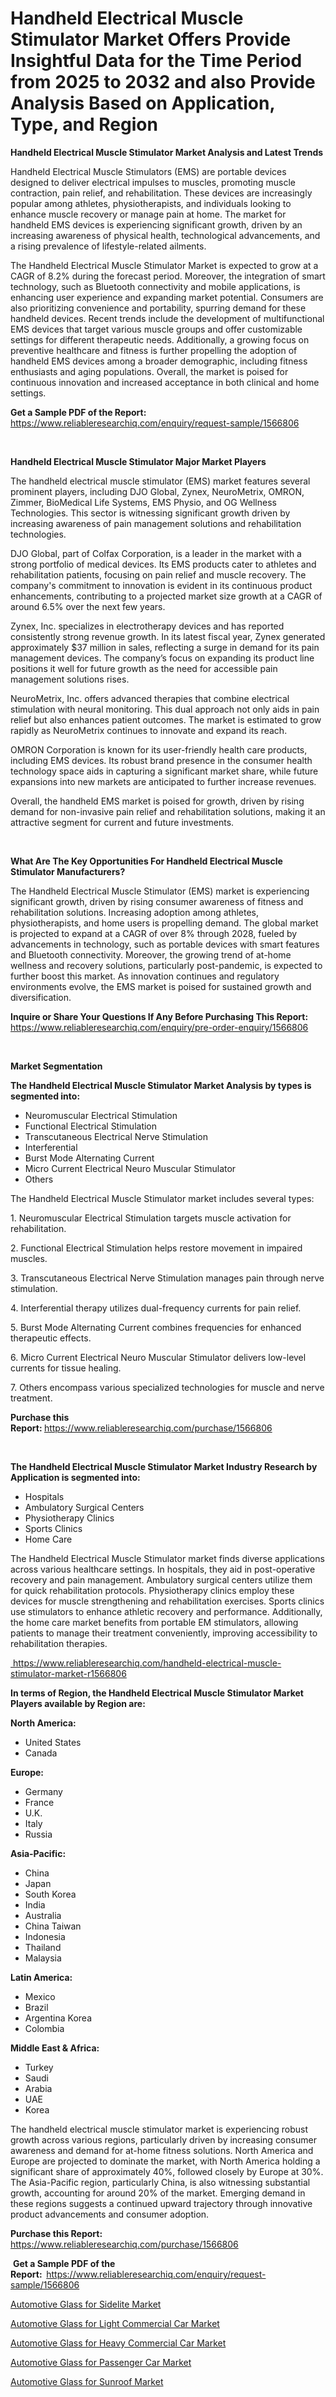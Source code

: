 <p><h1>Handheld Electrical Muscle Stimulator Market Offers Provide Insightful Data for the Time Period from 2025 to 2032 and also Provide Analysis Based on Application, Type, and Region</h1></p><p><strong>Handheld Electrical Muscle Stimulator Market Analysis and Latest Trends</strong></p>
<p><p>Handheld Electrical Muscle Stimulators (EMS) are portable devices designed to deliver electrical impulses to muscles, promoting muscle contraction, pain relief, and rehabilitation. These devices are increasingly popular among athletes, physiotherapists, and individuals looking to enhance muscle recovery or manage pain at home. The market for handheld EMS devices is experiencing significant growth, driven by an increasing awareness of physical health, technological advancements, and a rising prevalence of lifestyle-related ailments. </p><p>The Handheld Electrical Muscle Stimulator Market is expected to grow at a CAGR of 8.2% during the forecast period. Moreover, the integration of smart technology, such as Bluetooth connectivity and mobile applications, is enhancing user experience and expanding market potential. Consumers are also prioritizing convenience and portability, spurring demand for these handheld devices. Recent trends include the development of multifunctional EMS devices that target various muscle groups and offer customizable settings for different therapeutic needs. Additionally, a growing focus on preventive healthcare and fitness is further propelling the adoption of handheld EMS devices among a broader demographic, including fitness enthusiasts and aging populations. Overall, the market is poised for continuous innovation and increased acceptance in both clinical and home settings.</p></p>
<p><strong>Get a Sample PDF of the Report:&nbsp;</strong> <a href="https://www.reliableresearchiq.com/enquiry/request-sample/1566806?utm_campaign=1123&utm_medium=2&utm_source=Github&utm_content=ia&utm_term=22032025&utm_id=handheld-electrical-muscle-stimulator">https://www.reliableresearchiq.com/enquiry/request-sample/1566806</a></p>
<p>&nbsp;</p>
<p><strong>Handheld Electrical Muscle Stimulator Major Market Players</strong></p>
<p><p>The handheld electrical muscle stimulator (EMS) market features several prominent players, including DJO Global, Zynex, NeuroMetrix, OMRON, Zimmer, BioMedical Life Systems, EMS Physio, and OG Wellness Technologies. This sector is witnessing significant growth driven by increasing awareness of pain management solutions and rehabilitation technologies.</p><p>DJO Global, part of Colfax Corporation, is a leader in the market with a strong portfolio of medical devices. Its EMS products cater to athletes and rehabilitation patients, focusing on pain relief and muscle recovery. The company's commitment to innovation is evident in its continuous product enhancements, contributing to a projected market size growth at a CAGR of around 6.5% over the next few years.</p><p>Zynex, Inc. specializes in electrotherapy devices and has reported consistently strong revenue growth. In its latest fiscal year, Zynex generated approximately $37 million in sales, reflecting a surge in demand for its pain management devices. The company’s focus on expanding its product line positions it well for future growth as the need for accessible pain management solutions rises.</p><p>NeuroMetrix, Inc. offers advanced therapies that combine electrical stimulation with neural monitoring. This dual approach not only aids in pain relief but also enhances patient outcomes. The market is estimated to grow rapidly as NeuroMetrix continues to innovate and expand its reach.</p><p>OMRON Corporation is known for its user-friendly health care products, including EMS devices. Its robust brand presence in the consumer health technology space aids in capturing a significant market share, while future expansions into new markets are anticipated to further increase revenues.</p><p>Overall, the handheld EMS market is poised for growth, driven by rising demand for non-invasive pain relief and rehabilitation solutions, making it an attractive segment for current and future investments.</p></p>
<p>&nbsp;</p>
<p><strong>What Are The Key Opportunities For Handheld Electrical Muscle Stimulator Manufacturers?</strong></p>
<p><p>The Handheld Electrical Muscle Stimulator (EMS) market is experiencing significant growth, driven by rising consumer awareness of fitness and rehabilitation solutions. Increasing adoption among athletes, physiotherapists, and home users is propelling demand. The global market is projected to expand at a CAGR of over 8% through 2028, fueled by advancements in technology, such as portable devices with smart features and Bluetooth connectivity. Moreover, the growing trend of at-home wellness and recovery solutions, particularly post-pandemic, is expected to further boost this market. As innovation continues and regulatory environments evolve, the EMS market is poised for sustained growth and diversification.</p></p>
<p><strong>Inquire or Share Your Questions If Any Before Purchasing This Report:</strong> <a href="https://www.reliableresearchiq.com/enquiry/pre-order-enquiry/1566806?utm_campaign=1123&utm_medium=2&utm_source=Github&utm_content=ia&utm_term=22032025&utm_id=handheld-electrical-muscle-stimulator">https://www.reliableresearchiq.com/enquiry/pre-order-enquiry/1566806</a></p>
<p>&nbsp;</p>
<p><strong>Market Segmentation</strong></p>
<p><strong>The Handheld Electrical Muscle Stimulator Market Analysis by types is segmented into:</strong></p>
<p><ul><li>Neuromuscular Electrical Stimulation</li><li>Functional Electrical Stimulation</li><li>Transcutaneous Electrical Nerve Stimulation</li><li>Interferential</li><li>Burst Mode Alternating Current</li><li>Micro Current Electrical Neuro Muscular Stimulator</li><li>Others</li></ul></p>
<p><p>The Handheld Electrical Muscle Stimulator market includes several types: </p><p>1. Neuromuscular Electrical Stimulation targets muscle activation for rehabilitation.</p><p>2. Functional Electrical Stimulation helps restore movement in impaired muscles.</p><p>3. Transcutaneous Electrical Nerve Stimulation manages pain through nerve stimulation.</p><p>4. Interferential therapy utilizes dual-frequency currents for pain relief.</p><p>5. Burst Mode Alternating Current combines frequencies for enhanced therapeutic effects.</p><p>6. Micro Current Electrical Neuro Muscular Stimulator delivers low-level currents for tissue healing.</p><p>7. Others encompass various specialized technologies for muscle and nerve treatment.</p></p>
<p><strong>Purchase this Report:&nbsp;</strong><a href="https://www.reliableresearchiq.com/purchase/1566806?utm_campaign=1123&utm_medium=2&utm_source=Github&utm_content=ia&utm_term=22032025&utm_id=handheld-electrical-muscle-stimulator">https://www.reliableresearchiq.com/purchase/1566806</a></p>
<p>&nbsp;</p>
<p><strong>The Handheld Electrical Muscle Stimulator Market Industry Research by Application is segmented into:</strong></p>
<p><ul><li>Hospitals</li><li>Ambulatory Surgical Centers</li><li>Physiotherapy Clinics</li><li>Sports Clinics</li><li>Home Care</li></ul></p>
<p><p>The Handheld Electrical Muscle Stimulator market finds diverse applications across various healthcare settings. In hospitals, they aid in post-operative recovery and pain management. Ambulatory surgical centers utilize them for quick rehabilitation protocols. Physiotherapy clinics employ these devices for muscle strengthening and rehabilitation exercises. Sports clinics use stimulators to enhance athletic recovery and performance. Additionally, the home care market benefits from portable EM stimulators, allowing patients to manage their treatment conveniently, improving accessibility to rehabilitation therapies.</p></p>
<p><a href="https://www.reliableresearchiq.com/handheld-electrical-muscle-stimulator-market-r1566806?utm_campaign=1123&utm_medium=2&utm_source=Github&utm_content=ia&utm_term=22032025&utm_id=handheld-electrical-muscle-stimulator">&nbsp;https://www.reliableresearchiq.com/handheld-electrical-muscle-stimulator-market-r1566806</a></p>
<p><strong>In terms of Region, the Handheld Electrical Muscle Stimulator Market Players available by Region are:</strong></p>
<p>
    <p> <strong> North America: </strong>
        <ul>
            <li>United States</li>
            <li>Canada</li>
        </ul>
        </p> 
    <p> <strong> Europe: </strong>
        <ul>
            <li>Germany</li>
            <li>France</li>
            <li>U.K.</li>
            <li>Italy</li>
            <li>Russia</li>
        </ul>
        </p> 
    <p> <strong> Asia-Pacific: </strong>
        <ul>
            <li>China</li>
            <li>Japan</li>
            <li>South Korea</li>
            <li>India</li>
            <li>Australia</li>
            <li>China Taiwan</li>
            <li>Indonesia</li>
            <li>Thailand</li>
            <li>Malaysia</li>
        </ul>
        </p> 
    <p> <strong> Latin America: </strong>
        <ul>
            <li>Mexico</li>
            <li>Brazil</li>
            <li>Argentina Korea</li>
            <li>Colombia</li>
        </ul>
        </p> 
    <p> <strong> Middle East & Africa: </strong>
        <ul>
            <li>Turkey</li>
            <li>Saudi</li>
            <li>Arabia</li>
            <li>UAE</li>
            <li>Korea</li>
        </ul>
    </p>
    </p>
<p><p>The handheld electrical muscle stimulator market is experiencing robust growth across various regions, particularly driven by increasing consumer awareness and demand for at-home fitness solutions. North America and Europe are projected to dominate the market, with North America holding a significant share of approximately 40%, followed closely by Europe at 30%. The Asia-Pacific region, particularly China, is also witnessing substantial growth, accounting for around 20% of the market. Emerging demand in these regions suggests a continued upward trajectory through innovative product advancements and consumer adoption.</p></p>
<p><strong>Purchase this Report: </strong><a href="https://www.reliableresearchiq.com/purchase/1566806?utm_campaign=1123&utm_medium=2&utm_source=Github&utm_content=ia&utm_term=22032025&utm_id=handheld-electrical-muscle-stimulator">https://www.reliableresearchiq.com/purchase/1566806</a></p>
<p>&nbsp;<strong>Get a Sample PDF of the Report:&nbsp;&nbsp;</strong><a href="https://www.reliableresearchiq.com/enquiry/request-sample/1566806?utm_campaign=1123&utm_medium=2&utm_source=Github&utm_content=ia&utm_term=22032025&utm_id=handheld-electrical-muscle-stimulator">https://www.reliableresearchiq.com/enquiry/request-sample/1566806</a></p>
<p><strong></strong></p>
<p><p><a href="https://github.com/foddekampo/Market-Research-Report-List-1/blob/main/automotive-glass-for-sidelite-market.md?utm_campaign=1123&utm_medium=2&utm_source=Github&utm_content=ia&utm_term=22032025&utm_id=handheld-electrical-muscle-stimulator">Automotive Glass for Sidelite Market</a></p><p><a href="https://github.com/laverkyllozc/Market-Research-Report-List-1/blob/main/automotive-glass-for-light-commercial-car-market.md?utm_campaign=1123&utm_medium=2&utm_source=Github&utm_content=ia&utm_term=22032025&utm_id=handheld-electrical-muscle-stimulator">Automotive Glass for Light Commercial Car Market</a></p><p><a href="https://github.com/clemmheisefy/Market-Research-Report-List-1/blob/main/automotive-glass-for-heavy-commercial-car-market.md?utm_campaign=1123&utm_medium=2&utm_source=Github&utm_content=ia&utm_term=22032025&utm_id=handheld-electrical-muscle-stimulator">Automotive Glass for Heavy Commercial Car Market</a></p><p><a href="https://github.com/puttslukis59/Market-Research-Report-List-1/blob/main/automotive-glass-for-passenger-car-market.md?utm_campaign=1123&utm_medium=2&utm_source=Github&utm_content=ia&utm_term=22032025&utm_id=handheld-electrical-muscle-stimulator">Automotive Glass for Passenger Car Market</a></p><p><a href="https://github.com/furnoirons9e/Market-Research-Report-List-1/blob/main/automotive-glass-for-sunroof-market.md?utm_campaign=1123&utm_medium=2&utm_source=Github&utm_content=ia&utm_term=22032025&utm_id=handheld-electrical-muscle-stimulator">Automotive Glass for Sunroof Market</a></p></p>